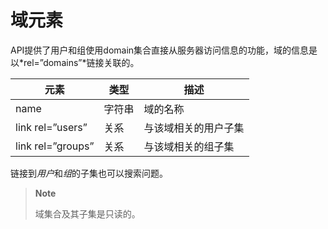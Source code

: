 # 域元素

API提供了用户和组使用domain集合直接从服务器访问信息的功能，域的信息是以*rel=”domains”*链接关联的。

|元素|类型|描述|
|----|----|----|
|name|字符串|域的名称|
|link rel=”users”|关系|与该域相关的用户子集|
|link rel=”groups”|关系|与该域相关的组子集|

链接到*用户*和*组*的子集也可以搜索问题。

> **Note**
>
> 域集合及其子集是只读的。

